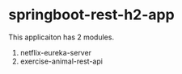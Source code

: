 # springboot-rest-h2-app

This applicaiton has 2 modules.
  1. netflix-eureka-server
  2. exercise-animal-rest-api
  
  
  
